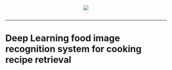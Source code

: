 <div align="center">
  <img src="https://i.imgur.com/FwKwntE.png"><br><br>
</div>

-----------------

# Deep Learning food image recognition system for cooking recipe retrieval
